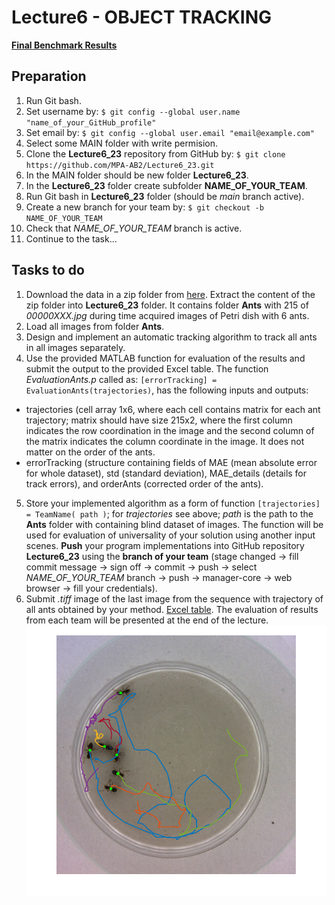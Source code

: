 # Lecture6 - OBJECT TRACKING

[**Final Benchmark Results**](https://docs.google.com/spreadsheets/d/1b8PNsH4d6a9KSfeyH94roA728uADy_DA/edit#gid=1879335341)

## Preparation

1. Run Git bash.
2. Set username by: `$ git config --global user.name "name_of_your_GitHub_profile"`
3. Set email by: `$ git config --global user.email "email@example.com"`
4. Select some MAIN folder with write permision.
5. Clone the **Lecture6_23** repository from GitHub by: `$ git clone https://github.com/MPA-AB2/Lecture6_23.git`
6. In the MAIN folder should be new folder **Lecture6_23**.
7. In the **Lecture6_23** folder create subfolder **NAME_OF_YOUR_TEAM**.
8. Run Git bash in **Lecture6_23** folder (should be *main* branch active).
9. Create a new branch for your team by: `$ git checkout -b NAME_OF_YOUR_TEAM`
10. Check that  *NAME_OF_YOUR_TEAM* branch is active.
11. Continue to the task...

## Tasks to do

1. Download the data in a zip folder from [here](https://www.vut.cz/www_base/vutdisk.php?i=311304aa10). Extract the content of the zip folder into **Lecture6_23** folder. It contains folder **Ants** with 215 of *00000XXX.jpg* during time acquired images of Petri dish with 6 ants.
2. Load all images from folder **Ants**.
3. Design and implement an automatic tracking algorithm to track all ants in all images separately.
4. Use the provided MATLAB function for evaluation of the results and submit the output to the provided Excel table. The function *EvaluationAnts.p* called as:
`[errorTracking] = EvaluationAnts(trajectories)`,
has the following inputs and outputs:
  * trajectories (cell array 1x6, where each cell contains matrix for each ant trajectory; matrix should have size 215x2, where the first column indicates the row coordination in the image and the second column of the matrix indicates the column coordinate in the image. It does not matter on the order of the ants.
  * errorTracking (structure containing fields of MAE (mean absolute error for whole dataset), std (standard deviation), MAE_details (details for track errors), and orderAnts (corrected order of the ants).
5. Store your implemented algorithm as a form of function `[trajectories] = TeamName( path )`; for *trajectories* see above; *path* is the path to the **Ants** folder with containing blind dataset of images. The function will be used for evaluation of universality of your solution using another input scenes. **Push** your program implementations into GitHub repository **Lecture6_23** using the **branch of your team** (stage changed -> fill commit message -> sign off -> commit -> push -> select *NAME_OF_YOUR_TEAM* branch -> push -> manager-core -> web browser -> fill your credentials).
6. Submit *.tiff* image of the last image from the sequence with trajectory of all ants obtained by your method. [Excel table](https://docs.google.com/spreadsheets/d/1obMZd9CQdAhPV8WPbLNy62j5S-ujpVxk/edit?usp=sharing&ouid=103992857484835913859&rtpof=true&sd=true). The evaluation of results from each team will be presented at the end of the lecture.
![example trajectories](https://github.com/MPA-AB2/Lecture6_23/blob/main/vysledek_cesta.tif)
